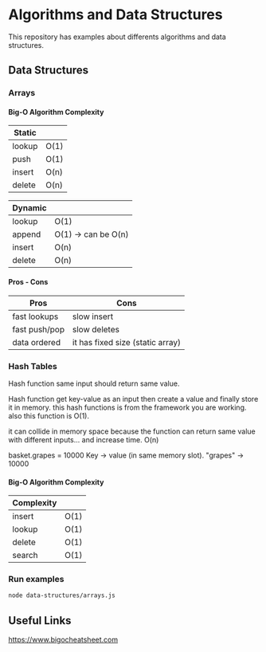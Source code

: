 # Algorithms and Data Structures

This repository has examples about differents algorithms and data structures.

## Data Structures

### Arrays

#### Big-O Algorithm Complexity

| Static |      |
| ------ | ---- |
| lookup | O(1) |
| push   | O(1) |
| insert | O(n) |
| delete | O(n) |


| Dynamic |                     |
| ------- | ------------------- |
| lookup  | O(1)                |
| append  | O(1) -> can be O(n) |
| insert  | O(n)                |
| delete  | O(n)                |

#### Pros - Cons

| Pros          | Cons                             |
| ------------- | -------------------------------- |
| fast lookups  | slow insert                      |
| fast push/pop | slow deletes                     |
| data ordered  | it has fixed size (static array) |

### Hash Tables

Hash function same input should return same value.

Hash function get key-value as an input then create a value and finally store it in memory.
this hash functions is from the framework you are working.
also this function is O(1).

it can collide in memory space because the function can return same value with different inputs... and increase time. O(n)

basket.grapes = 10000
Key -> value (in same memory slot).
"grapes" -> 10000

#### Big-O Algorithm Complexity

| Complexity |      |
| ---------- | ---- |
| insert     | O(1) |
| lookup     | O(1) |
| delete     | O(1) |
| search     | O(1) |

### Run examples

```bash
node data-structures/arrays.js
```

## Useful Links

<https://www.bigocheatsheet.com>
